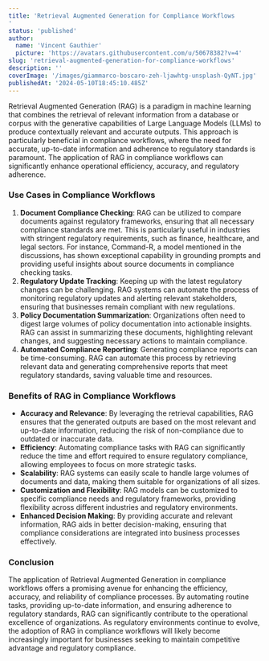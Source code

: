 ```yaml
---
title: 'Retrieval Augmented Generation for Compliance Workflows
'
status: 'published'
author:
  name: 'Vincent Gauthier'
  picture: 'https://avatars.githubusercontent.com/u/50678382?v=4'
slug: 'retrieval-augmented-generation-for-compliance-workflows'
description: ''
coverImage: '/images/giammarco-boscaro-zeh-ljawhtg-unsplash-QyNT.jpg'
publishedAt: '2024-05-10T18:45:10.485Z'
---
```


Retrieval Augmented Generation (RAG) is a paradigm in machine learning that combines the retrieval of relevant information from a database or corpus with the generative capabilities of Large Language Models (LLMs) to produce contextually relevant and accurate outputs. This approach is particularly beneficial in compliance workflows, where the need for accurate, up-to-date information and adherence to regulatory standards is paramount. The application of RAG in compliance workflows can significantly enhance operational efficiency, accuracy, and regulatory adherence.

### **Use Cases in Compliance Workflows**

1. **Document Compliance Checking**: RAG can be utilized to compare documents against regulatory frameworks, ensuring that all necessary compliance standards are met. This is particularly useful in industries with stringent regulatory requirements, such as finance, healthcare, and legal sectors. For instance, Command-R, a model mentioned in the discussions, has shown exceptional capability in grounding prompts and providing useful insights about source documents in compliance checking tasks.
2. **Regulatory Update Tracking**: Keeping up with the latest regulatory changes can be challenging. RAG systems can automate the process of monitoring regulatory updates and alerting relevant stakeholders, ensuring that businesses remain compliant with new regulations.
3. **Policy Documentation Summarization**: Organizations often need to digest large volumes of policy documentation into actionable insights. RAG can assist in summarizing these documents, highlighting relevant changes, and suggesting necessary actions to maintain compliance.
4. **Automated Compliance Reporting**: Generating compliance reports can be time-consuming. RAG can automate this process by retrieving relevant data and generating comprehensive reports that meet regulatory standards, saving valuable time and resources.

### **Benefits of RAG in Compliance Workflows**

- **Accuracy and Relevance**: By leveraging the retrieval capabilities, RAG ensures that the generated outputs are based on the most relevant and up-to-date information, reducing the risk of non-compliance due to outdated or inaccurate data.
- **Efficiency**: Automating compliance tasks with RAG can significantly reduce the time and effort required to ensure regulatory compliance, allowing employees to focus on more strategic tasks.
- **Scalability**: RAG systems can easily scale to handle large volumes of documents and data, making them suitable for organizations of all sizes.
- **Customization and Flexibility**: RAG models can be customized to specific compliance needs and regulatory frameworks, providing flexibility across different industries and regulatory environments.
- **Enhanced Decision Making**: By providing accurate and relevant information, RAG aids in better decision-making, ensuring that compliance considerations are integrated into business processes effectively.

### **Conclusion**

The application of Retrieval Augmented Generation in compliance workflows offers a promising avenue for enhancing the efficiency, accuracy, and reliability of compliance processes. By automating routine tasks, providing up-to-date information, and ensuring adherence to regulatory standards, RAG can significantly contribute to the operational excellence of organizations. As regulatory environments continue to evolve, the adoption of RAG in compliance workflows will likely become increasingly important for businesses seeking to maintain competitive advantage and regulatory compliance.